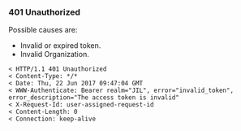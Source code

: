 ### 401 Unauthorized
Possible causes are:
- Invalid or expired token.
- Invalid Organization.

```
< HTTP/1.1 401 Unauthorized
< Content-Type: */*
< Date: Thu, 22 Jun 2017 09:47:04 GMT
< WWW-Authenticate: Bearer realm="JIL", error="invalid_token", error_description="The access token is invalid"
< X-Request-Id: user-assigned-request-id
< Content-Length: 0
< Connection: keep-alive
```
